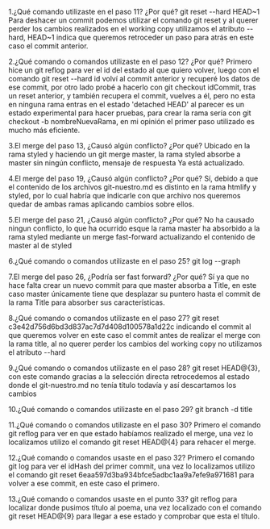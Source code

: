 1.¿Qué comando utilizaste en el paso 11? ¿Por qué?
git reset --hard HEAD~1
Para deshacer un commit podemos utilizar el comando git reset y al querer perder los cambios realizados en el working copy utilizamos el atributo --hard, HEAD~1 indica que queremos retroceder un paso para atrás en este caso el commit anterior.

2.¿Qué comando o comandos utilizaste en el paso 12? ¿Por qué?
Primero hice un git reflog para ver el id del estado al que quiero volver, luego con el comando git reset --hard id volví al commit anterior y recuperé los datos de ese commit, por otro lado probé a hacerlo con git checkout idCommit, tras un reset anterior, y también recupera el commit, vuelves a él, pero no esta en ninguna rama entras en el estado 'detached HEAD' al parecer es un estado experimental para hacer pruebas, para crear la rama sería con git checkout -b nombreNuevaRama, en mi opinión el primer paso utilizado es mucho más eficiente.

3.El merge del paso 13, ¿Causó algún conflicto? ¿Por qué?
Ubicado en la rama styled y haciendo un git merge master, la rama styled absorbe a master sin ningún conflicto, mensaje de respuesta Ya está actualizado.

4.El merge del paso 19, ¿Causó algún conflicto? ¿Por qué?
Sí, debido a que el contenido de los archivos git-nuestro.md es distinto en la rama htmlify y styled, por lo cual habría que indicarle con que archivo nos queremos quedar de ambas ramas aplicando cambios sobre ellos.

5.El merge del paso 21, ¿Causó algún conflicto? ¿Por qué?
No ha causado ningun conflicto, lo que ha ocurrido esque la rama master ha absorbido a la rama styled mediante un merge fast-forward actualizando el contenido de master al de styled

6.¿Qué comando o comandos utilizaste en el paso 25?
git log --graph

7.El merge del paso 26, ¿Podría ser fast forward? ¿Por qué?
Sí ya que no hace falta crear un nuevo commit para que master absorba a Title, en este caso master únicamente tiene que desplazar su puntero hasta el commit de la rama Title para absorber sus características.

8.¿Qué comando o comandos utilizaste en el paso 27?
git reset c3e42d756d6bd3d837ac7d7d408d100578a1d22c indicando el commit al que queremos volver en este caso el commit antes de realizar el merge con la rama title, al no querer perder los cambios del working copy no utilizamos el atributo --hard

9.¿Qué comando o comandos utilizaste en el paso 28?
git reset HEAD@{3}, con este  comando gracias a la selección directa retrocedemos al estado donde el git-nuestro.md no tenía título todavía y así descartamos los cambios

10.¿Qué comando o comandos utilizaste en el paso 29?
git branch -d title

11.¿Qué comando o comandos utilizaste en el paso 30?
Primero el comando git reflog para ver en que estado habíamos realizado el merge, una vez lo localizamos utilizo el comando git reset HEAD@{4} para rehacer el merge.

12.¿Qué comando o comandos usaste en el paso 32?
Primero el comando git log para ver el idHash del primer commit, una vez lo localizamos utilizo el comando git reset 6eaa597d3ba934bfce5adbc1aa9a7efe9a971681 para volver a ese commit, en este caso el primero.

13.¿Qué comando o comandos usaste en el punto 33?
git reflog para localizar donde pusimos título al poema, una vez localizado con el comando git reset HEAD@{9} para llegar a ese estado y comprobar que esta el título.

